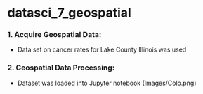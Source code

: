 # datasci_7_geospatial


### 1. Acquire Geospatial Data:
- Data set on cancer rates for Lake County Illinois was used

### 2. Geospatial Data Processing:
- Dataset was loaded into Jupyter notebook
(Images/Colo.png)

### 
